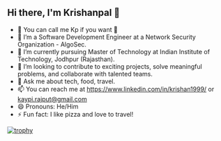 ## Hi there, I'm Krishanpal 👋

<!--
**krishanpal99/krishanpal99** is a ✨ _special_ ✨ repository because its `README.md` (this file) appears on your GitHub profile.
-->

- 👋 You can call me Kp if you want 👀
- 👀 I’m a Software Development Engineer at a Network Security Organization - AlgoSec.
- 🌱 I’m currently pursuing Master of Technology at Indian Institute of Technology, Jodhpur (Rajasthan).
- 👯  I’m looking to contribute to exciting projects, solve meaningful problems, and collaborate with talented teams.
- 💬 Ask me about tech, food, travel.
- 📫 You can reach me at https://www.linkedin.com/in/krishan1999/ or kaypi.rajput@gmail.com
- 😄 Pronouns: He/Him
- ⚡ Fun fact: I like pizza and love to travel!

[![trophy](https://github-profile-trophy.vercel.app/?username=krishanpal99&theme=onedark)](https://github.com/ryo-ma/github-profile-trophy)
